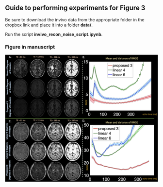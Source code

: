 ## Guide to performing experiments for Figure 3

Be sure to download the invivo data from the appropriate folder in the dropbox link and place it into a folder **data/**.

Run the script **invivo_recon_noise_script.ipynb**.

### Figure in manuscript

![Alt text](../../docs/images/fig05.png?raw=True "t2noise")

